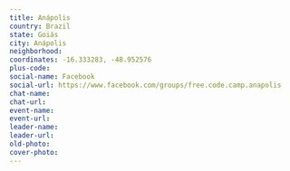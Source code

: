 ```yaml
---
title: Anápolis
country: Brazil
state: Goiás
city: Anápolis
neighborhood: 
coordinates: -16.333283, -48.952576
plus-code:
social-name: Facebook
social-url: https://www.facebook.com/groups/free.code.camp.anapolis
chat-name:
chat-url:
event-name:
event-url:
leader-name:
leader-url:
old-photo: 
cover-photo:
---
```

